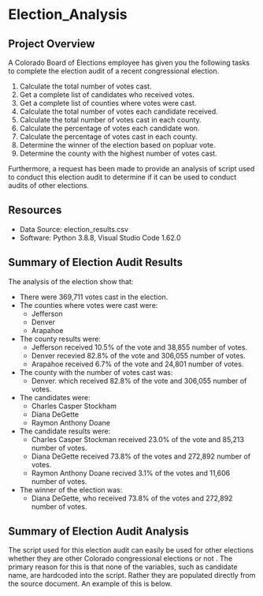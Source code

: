 # Election_Analysis

## Project Overview 
A Colorado Board of Elections employee has given you the following tasks to complete the election audit of a recent congressional election.

1. Calculate the total number of votes cast.
2. Get a complete list of candidates who received votes.
3. Get a complete list of counties where votes were cast.
4. Calculate the total number of votes each candidate received.
5. Calculate the total number of votes cast in each county.
6. Calculate the percentage of votes each candidate won.
7. Calculate the percentage of votes cast in each county.
8. Determine the winner of the election based on popluar vote.
9. Determine the county with the highest number of votes cast.

Furthermore, a request has been made to provide an analysis of script used to conduct this election audit to determine if it can be used to conduct audits of other elections. 

## Resources
- Data Source: election_results.csv
- Software: Python 3.8.8, Visual Studio Code 1.62.0

## Summary of Election Audit Results
The analysis of the election show that:
 - There were 369,711 votes cast in the election.
 - The counties where votes were cast were:
    - Jefferson
    - Denver
    - Arapahoe
 - The county results were:
    - Jefferson received 10.5% of the vote and 38,855 number of votes.
    - Denver recevied 82.8% of the vote and 306,055 number of votes.
    - Arapahoe received 6.7% of the vote and 24,801 number of votes.
 - The county with the number of votes cast was:
    - Denver. which received 82.8% of the vote and 306,055 number of votes.
 - The candidates were:
    - Charles Casper Stockham
    - Diana DeGette
    - Raymon Anthony Doane
 - The candidate results were:
    - Charles Casper Stockman received 23.0% of the vote and 85,213 number of votes.
    - Diana DeGette received 73.8% of the votes and 272,892 number of votes.
    - Raymon Anthony Doane recived 3.1% of the votes and 11,606 number of votes.
 - The winner of the election was:
    - Diana DeGette, who received 73.8% of the votes and 272,892 number of votes.

## Summary of Election Audit Analysis
The script used for this election audit can easily be used for other elections whether they are other Colorado congressional elections or not . The primary reason for this is that none of the variables, such as candidate name, are hardcoded into the script. Rather they are populated directly from the source document. An example of this is below.



